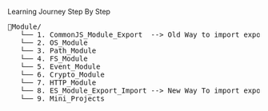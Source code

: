 Learning Journey Step By Step

<pre>
📁Module/
   └── 1. CommonJS_Module_Export  --> Old Way to import export module
   └── 2. OS_Module
   └── 3. Path_Module
   └── 4. FS_Module
   └── 5. Event_Module
   └── 6. Crypto_Module
   └── 7. HTTP_Module
   └── 8. ES_Module_Export_Import --> New Way To import export module
   └── 9. Mini_Projects

</pre>
